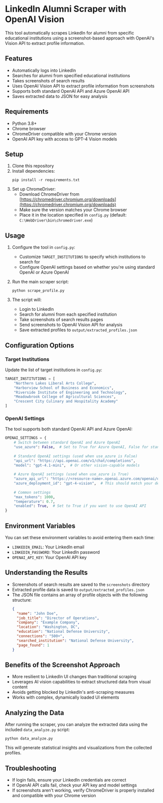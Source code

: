 # LinkedIn Alumni Scraper with OpenAI Vision

This tool automatically scrapes LinkedIn for alumni from specific educational institutions using a screenshot-based approach with OpenAI's Vision API to extract profile information.

## Features

- Automatically logs into LinkedIn
- Searches for alumni from specified educational institutions
- Takes screenshots of search results
- Uses OpenAI Vision API to extract profile information from screenshots
- Supports both standard OpenAI API and Azure OpenAI API
- Saves extracted data to JSON for easy analysis

## Requirements

- Python 3.8+
- Chrome browser
- ChromeDriver compatible with your Chrome version
- OpenAI API key with access to GPT-4 Vision models

## Setup

1. Clone this repository
2. Install dependencies:
   ```
   pip install -r requirements.txt
   ```
3. Set up ChromeDriver:
   - Download ChromeDriver from [https://chromedriver.chromium.org/downloads](https://chromedriver.chromium.org/downloads)
   - Make sure the version matches your Chrome browser
   - Place it in the location specified in `config.py` (default: `C:\WebDriver\bin\chromedriver.exe`)

## Usage

1. Configure the tool in `config.py`:
   - Customize `TARGET_INSTITUTIONS` to specify which institutions to search for
   - Configure OpenAI settings based on whether you're using standard OpenAI or Azure OpenAI

2. Run the main scraper script:
   ```
   python scrape_profile.py
   ```

3. The script will:
   - Login to LinkedIn
   - Search for alumni from each specified institution
   - Take screenshots of search results pages
   - Send screenshots to OpenAI Vision API for analysis
   - Save extracted profiles to `output/extracted_profiles.json`

## Configuration Options

### Target Institutions
Update the list of target institutions in `config.py`:

```python
TARGET_INSTITUTIONS = [
    "Northern Lakes Liberal Arts College",
    "Harborview School of Business and Economics",
    "Riverside Institute of Engineering and Technology",
    "Meadowbrook College of Agricultural Sciences",
    "Crescent City Culinary and Hospitality Academy"
]
```

### OpenAI Settings
The tool supports both standard OpenAI API and Azure OpenAI:

```python
OPENAI_SETTINGS = {
    # Switch between standard OpenAI and Azure OpenAI
    "use_azure": False,  # Set to True for Azure OpenAI, False for standard OpenAI
    
    # Standard OpenAI settings (used when use_azure is False)
    "api_url": "https://api.openai.com/v1/chat/completions",
    "model": "gpt-4.1-mini",  # Or other vision-capable models
    
    # Azure OpenAI settings (used when use_azure is True)
    "azure_api_url": "https://<resource-name>.openai.azure.com/openai/deployments/<deployment-id>/chat/completions?api-version=2024-10-21", 
    "azure_deployment_id": "gpt-4-vision",  # This should match your deployment name in Azure
    
    # Common settings
    "max_tokens": 1000,
    "temperature": 0.7,
    "enabled": True,  # Set to True if you want to use OpenAI API
}
```

## Environment Variables

You can set these environment variables to avoid entering them each time:
- `LINKEDIN_EMAIL`: Your LinkedIn email
- `LINKEDIN_PASSWORD`: Your LinkedIn password
- `OPENAI_API_KEY`: Your OpenAI API key

## Understanding the Results

- Screenshots of search results are saved to the `screenshots` directory
- Extracted profile data is saved to `output/extracted_profiles.json`
- The JSON file contains an array of profile objects with the following structure:
  ```json
  {
    "name": "John Doe",
    "job_title": "Director of Operations",
    "company": "Example Company",
    "location": "Washington, DC",
    "education": "National Defense University",
    "connections": "500+",
    "searched_institution": "National Defense University",
    "page_found": 1
  }
  ```

## Benefits of the Screenshot Approach

- More resilient to LinkedIn UI changes than traditional scraping
- Leverages AI vision capabilities to extract structured data from visual content
- Avoids getting blocked by LinkedIn's anti-scraping measures
- Works with complex, dynamically loaded UI elements

## Analyzing the Data

After running the scraper, you can analyze the extracted data using the included `data_analyze.py` script:

```
python data_analyze.py
```

This will generate statistical insights and visualizations from the collected profiles.

## Troubleshooting

- If login fails, ensure your LinkedIn credentials are correct
- If OpenAI API calls fail, check your API key and model settings
- If screenshots aren't working, verify ChromeDriver is properly installed and compatible with your Chrome version 
